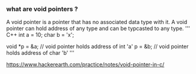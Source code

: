 ### what are void pointers ? <br>
A void pointer is a pointer that has no associated data type with it. A void pointer can hold address of any type and can be typcasted to any type.
''' C++
int a = 10;
char b = 'x';

void *p = &a;  // void pointer holds address of int 'a'
p = &b; // void pointer holds address of char 'b'
'''

https://www.hackerearth.com/practice/notes/void-pointer-in-c/
